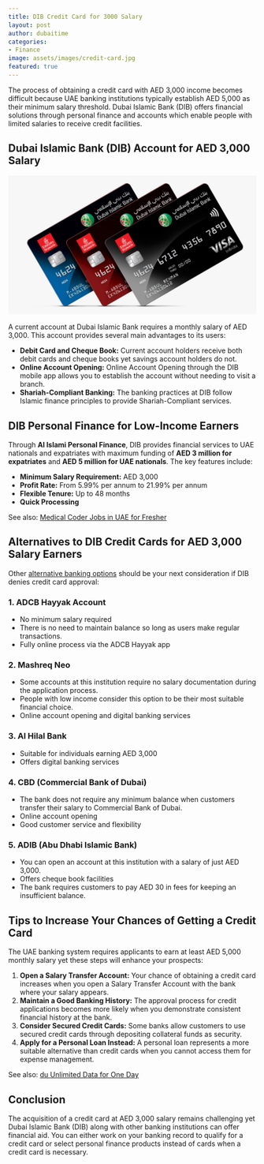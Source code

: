 ```yaml
---
title: DIB Credit Card for 3000 Salary
layout: post
author: dubaitime
categories: 
- Finance
image: assets/images/credit-card.jpg
featured: true
--- 
```


The process of obtaining a credit card with AED 3,000 income becomes difficult because UAE banking institutions typically establish AED 5,000 as their minimum salary threshold. Dubai Islamic Bank (DIB) offers financial solutions through personal finance and accounts which enable people with limited salaries to receive credit facilities.

## Dubai Islamic Bank (DIB) Account for AED 3,000 Salary

![dib-credit-card-personal-finance](/assets/images/dib-credit-card-personal-finance.jpg)

A current account at Dubai Islamic Bank requires a monthly salary of AED 3,000. This account provides several main advantages to its users:

- **Debit Card and Cheque Book:** Current account holders receive both debit cards and cheque books yet savings account holders do not.
- **Online Account Opening:** Online Account Opening through the DIB mobile app allows you to establish the account without needing to visit a branch.
- **Shariah-Compliant Banking:** The banking practices at DIB follow Islamic finance principles to provide Shariah-Compliant services.

## DIB Personal Finance for Low-Income Earners
Through **Al Islami Personal Finance**, DIB provides financial services to UAE nationals and expatriates with maximum funding of **AED 3 million for expatriates** and **AED 5 million for UAE nationals**. The key features include:

- **Minimum Salary Requirement:** AED 3,000
- **Profit Rate:** From 5.99% per annum to 21.99% per annum
- **Flexible Tenure:** Up to 48 months
- **Quick Processing**

See also: [Medical Coder Jobs in UAE for Fresher](https://dubaitime.github.io/medical-coder-jobs-in-uae-for-fresher/)

## Alternatives to DIB Credit Cards for AED 3,000 Salary Earners
Other [alternative banking options]( https://medium.com/@fairobagoes/the-top-3-banks-for-salary-account-in-uae-017f010dca56) should be your next consideration if DIB denies credit card approval:

### 1. ADCB Hayyak Account
- No minimum salary required
- There is no need to maintain balance so long as users make regular transactions.
- Fully online process via the ADCB Hayyak app

### 2. Mashreq Neo
- Some accounts at this institution require no salary documentation during the application process.
- People with low income consider this option to be their most suitable financial choice.
- Online account opening and digital banking services

### 3. Al Hilal Bank
- Suitable for individuals earning AED 3,000
- Offers digital banking services

### 4. CBD (Commercial Bank of Dubai)
- The bank does not require any minimum balance when customers transfer their salary to Commercial Bank of Dubai.
- Online account opening
- Good customer service and flexibility

### 5. ADIB (Abu Dhabi Islamic Bank)
- You can open an account at this institution with a salary of just AED 3,000.
- Offers cheque book facilities
- The bank requires customers to pay AED 30 in fees for keeping an insufficient balance.

## Tips to Increase Your Chances of Getting a Credit Card
The UAE banking system requires applicants to earn at least AED 5,000 monthly salary yet these steps will enhance your prospects:

1. **Open a Salary Transfer Account:** Your chance of obtaining a credit card increases when you open a Salary Transfer Account with the bank where your salary appears.
2. **Maintain a Good Banking History:** The approval process for credit applications becomes more likely when you demonstrate consistent financial history at the bank.
3. **Consider Secured Credit Cards:** Some banks allow customers to use secured credit cards through depositing collateral funds as security.
4. **Apply for a Personal Loan Instead:** A personal loan represents a more suitable alternative than credit cards when you cannot access them for expense management.

See also: [du Unlimited Data for One Day](https://dubaitime.github.io/du-unlimited-data-for-one-day/)

## Conclusion
The acquisition of a credit card at AED 3,000 salary remains challenging yet Dubai Islamic Bank (DIB) along with other banking institutions can offer financial aid. You can either work on your banking record to qualify for a credit card or select personal finance products instead of cards when a credit card is necessary.
